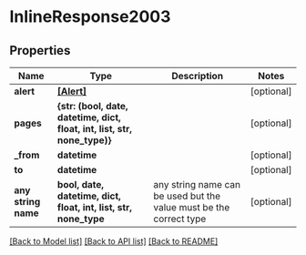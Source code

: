 # InlineResponse2003


## Properties
Name | Type | Description | Notes
------------ | ------------- | ------------- | -------------
**alert** | [**[Alert]**](Alert.md) |  | [optional] 
**pages** | **{str: (bool, date, datetime, dict, float, int, list, str, none_type)}** |  | [optional] 
**_from** | **datetime** |  | [optional] 
**to** | **datetime** |  | [optional] 
**any string name** | **bool, date, datetime, dict, float, int, list, str, none_type** | any string name can be used but the value must be the correct type | [optional]

[[Back to Model list]](../README.md#documentation-for-models) [[Back to API list]](../README.md#documentation-for-api-endpoints) [[Back to README]](../README.md)



